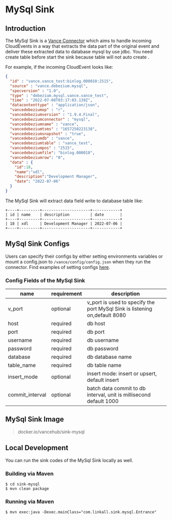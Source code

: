 # MySql Sink

## Introduction

The MySql Sink is a [Vance Connector][vc] which aims to handle incoming CloudEvents in a way that extracts the data part of the original event 
and deliver these extracted data to database mysql by use jdbc. You need create table before start the sink because table will not auto create .

For example, if the incoming CloudEvent looks like:

```json
{
  "id" : "vance.vance_test:binlog.000010:2515",
  "source" : "vance.debezium.mysql",
  "specversion" : "1.0",
  "type" : "debezium.mysql.vance.vance_test",
  "time" : "2022-07-08T03:17:03.139Z",
  "datacontenttype" : "application/json",
  "vancedebeziumop" : "r",
  "vancedebeziumversion" : "1.9.4.Final",
  "vancedebeziumconnector" : "mysql",
  "vancedebeziumname" : "vance",
  "vancedebeziumtsms" : "1657250223138",
  "vancedebeziumsnapshot" : "true",
  "vancedebeziumdb" : "vance",
  "vancedebeziumtable" : "vance_test",
  "vancedebeziumpos" : "2515",
  "vancedebeziumfile": "binlog.000010",
  "vancedebeziumrow": "0",
  "data" : {
    "id":18,
    "name":"xdl",
    "description":"Development Manager",
    "date": "2022-07-06"
  }
}
```

The MySql Sink will extract data field write to database table like:

```text
+----+---------+---------------------+------------+
| id | name    | description         | date       |
+----+---------+---------------------+------------+
| 18 | xdl     | Development Manager | 2022-07-06 |
+----+---------+---------------------+------------+
```

## MySql Sink Configs

Users can specify their configs by either setting environments variables or mount a config.json to
`/vance/config/config.json` when they run the connector. Find examples of setting configs [here][config].

### Config Fields of the MySql Sink

| name             | requirement | description                                                                |
|------------------|-------------|----------------------------------------------------------------------------|
| v_port           | optional    | v_port is used to specify the port MySql Sink is listening on,default 8080 |
| host             | required    | db host                                                                    |
| port             | required    | db port                                                                    |
| username         | required    | db username                                                                |
| password         | required    | db password                                                                |
| database         | required    | db database name                                                           |
| table_name       | required    | db table name                                                              |
| insert_mode      | optional    | insert mode: insert or upsert, default insert                              |
| commit_interval  | optional    | batch data commit to db interval, unit is millisecond default 1000         |

## MySql Sink Image

> docker.io/vancehub/sink-mysql

## Local Development

You can run the sink codes of the MySql Sink locally as well.

### Building via Maven

```shell
$ cd sink-mysql 
$ mvn clean package
```

### Running via Maven

```shell
$ mvn exec:java -Dexec.mainClass="com.linkall.sink.mysql.Entrance"
```

[vc]: https://github.com/linkall-labs/vance-docs/blob/main/docs/concept.md
[config]: https://github.com/linkall-labs/vance-docs/blob/main/docs/connector.md

